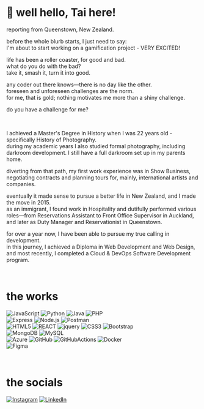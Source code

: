 # 💫 well hello, Tai here!

reporting from Queenstown, New Zealand.

before the whole blurb starts, I just need to say:<br>I'm about to start working on a gamification project - VERY EXCITED!


life has been a roller coaster, for good and bad.<br>
what do you do with the bad?<br>
take it, smash it, turn it into good.<br>

any coder out there knows—there is no day like the other.<br>foreseen and unforeseen challenges are the norm.<br>for me, that is gold; nothing motivates me more than a shiny challenge.

do you have a challenge for me?

<br>

I achieved a Master's Degree in History when I was 22 years old - specifically History of Photography.<br>
during my academic years I also studied formal photography, including darkroom development. I still have a full darkroom set up in my parents home.

diverting from that path, my first work experience was in Show Business, negotiating contracts and planning tours for, mainly, international artists and companies.

eventually it made sense to pursue a better life in New Zealand, and I made the move in 2015.<br>
as an immigrant, I found work in Hospitality and dutifully performed various roles—from Reservations Assistant to Front Office Supervisor in Auckland, and later as Duty Manager and Reservationist in Queenstown.

for over a year now, I have been able to pursue my true calling in development.<br>in this journey, I achieved a Diploma in Web Development and Web Design, and most recently, I completed a Cloud & DevOps Software Development program.



<br>

# the works

![JavaScript](https://skillicons.dev/icons?i=js) ![Python](https://skillicons.dev/icons?i=py)
![Java](https://skillicons.dev/icons?i=java) ![PHP](https://skillicons.dev/icons?i=php) <br>![Express](https://skillicons.dev/icons?i=express) ![Node.js](https://skillicons.dev/icons?i=nodejs) ![Postman](https://skillicons.dev/icons?i=postman) <br>![HTML5](https://skillicons.dev/icons?i=html)  ![REACT](https://skillicons.dev/icons?i=react) ![jquery](https://skillicons.dev/icons?i=jquery) ![CSS3](https://skillicons.dev/icons?i=css) ![Bootstrap](https://skillicons.dev/icons?i=bootstrap) <br> ![MongoDB](https://skillicons.dev/icons?i=mongo) ![MySQL](https://skillicons.dev/icons?i=mysql)  <br>![Azure](https://skillicons.dev/icons?i=azure)  ![GitHub](https://skillicons.dev/icons?i=github) ![GitHubActions](https://skillicons.dev/icons?i=githubactions) ![Docker](https://skillicons.dev/icons?i=docker) <br>![Figma](https://skillicons.dev/icons?i=figma)  


<br>


# the socials

<a href="https://instagram.com/taiagnoletto" target="_blank"><img src="https://skillicons.dev/icons?i=instagram" alt="Instagram"></a>
<a href="https://linkedin.com/in/taiagnoletto/" target="_blank"><img src="https://skillicons.dev/icons?i=linkedin" alt="LinkedIn"></a>